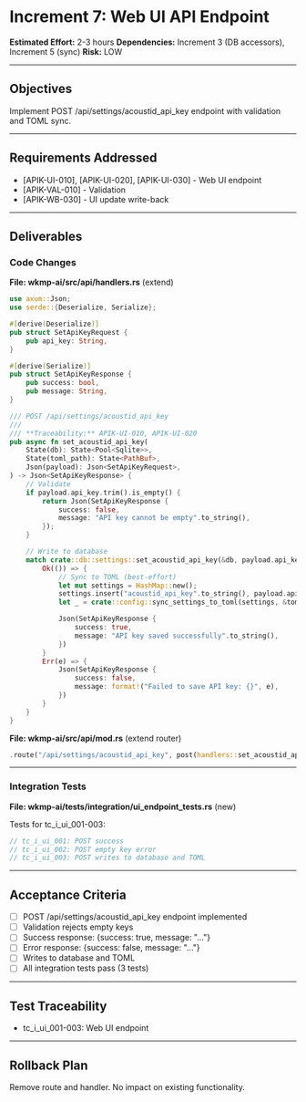 # Increment 7: Web UI API Endpoint

**Estimated Effort:** 2-3 hours
**Dependencies:** Increment 3 (DB accessors), Increment 5 (sync)
**Risk:** LOW

---

## Objectives

Implement POST /api/settings/acoustid_api_key endpoint with validation and TOML sync.

---

## Requirements Addressed

- [APIK-UI-010], [APIK-UI-020], [APIK-UI-030] - Web UI endpoint
- [APIK-VAL-010] - Validation
- [APIK-WB-030] - UI update write-back

---

## Deliverables

### Code Changes

**File: wkmp-ai/src/api/handlers.rs** (extend)

```rust
use axum::Json;
use serde::{Deserialize, Serialize};

#[derive(Deserialize)]
pub struct SetApiKeyRequest {
    pub api_key: String,
}

#[derive(Serialize)]
pub struct SetApiKeyResponse {
    pub success: bool,
    pub message: String,
}

/// POST /api/settings/acoustid_api_key
///
/// **Traceability:** APIK-UI-010, APIK-UI-020
pub async fn set_acoustid_api_key(
    State(db): State<Pool<Sqlite>>,
    State(toml_path): State<PathBuf>,
    Json(payload): Json<SetApiKeyRequest>,
) -> Json<SetApiKeyResponse> {
    // Validate
    if payload.api_key.trim().is_empty() {
        return Json(SetApiKeyResponse {
            success: false,
            message: "API key cannot be empty".to_string(),
        });
    }

    // Write to database
    match crate::db::settings::set_acoustid_api_key(&db, payload.api_key.clone()).await {
        Ok(()) => {
            // Sync to TOML (best-effort)
            let mut settings = HashMap::new();
            settings.insert("acoustid_api_key".to_string(), payload.api_key);
            let _ = crate::config::sync_settings_to_toml(settings, &toml_path).await;

            Json(SetApiKeyResponse {
                success: true,
                message: "API key saved successfully".to_string(),
            })
        }
        Err(e) => {
            Json(SetApiKeyResponse {
                success: false,
                message: format!("Failed to save API key: {}", e),
            })
        }
    }
}
```

**File: wkmp-ai/src/api/mod.rs** (extend router)

```rust
.route("/api/settings/acoustid_api_key", post(handlers::set_acoustid_api_key))
```

---

### Integration Tests

**File: wkmp-ai/tests/integration/ui_endpoint_tests.rs** (new)

Tests for tc_i_ui_001-003:

```rust
// tc_i_ui_001: POST success
// tc_i_ui_002: POST empty key error
// tc_i_ui_003: POST writes to database and TOML
```

---

## Acceptance Criteria

- [ ] POST /api/settings/acoustid_api_key endpoint implemented
- [ ] Validation rejects empty keys
- [ ] Success response: {success: true, message: "..."}
- [ ] Error response: {success: false, message: "..."}
- [ ] Writes to database and TOML
- [ ] All integration tests pass (3 tests)

---

## Test Traceability

- tc_i_ui_001-003: Web UI endpoint

---

## Rollback Plan

Remove route and handler. No impact on existing functionality.
